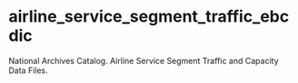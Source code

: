 # airline_service_segment_traffic_ebcdic
National Archives Catalog. Airline Service Segment Traffic and Capacity Data Files.
